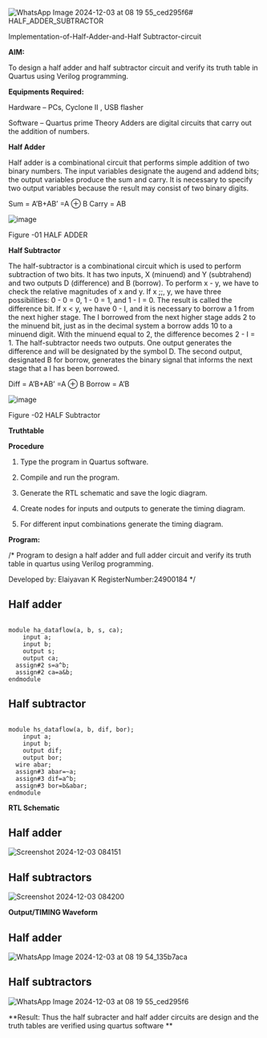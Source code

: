 ![WhatsApp Image 2024-12-03 at 08 19 55_ced295f6](https://github.com/user-attachments/assets/564cbfd6-4abb-4015-b0ce-a29bd2255722)# HALF_ADDER_SUBTRACTOR

Implementation-of-Half-Adder-and-Half Subtractor-circuit

**AIM:**

To design a half adder and half subtractor circuit and verify its truth table in Quartus using Verilog programming.

**Equipments Required:**

Hardware – PCs, Cyclone II , USB flasher 

Software – Quartus prime Theory Adders are digital circuits that carry out the addition of numbers.

**Half Adder**

Half adder is a combinational circuit that performs simple addition of two binary numbers. The input variables designate the augend and addend bits; the output variables produce the sum and carry. It is necessary to specify two output variables because the result may consist of two binary digits.

Sum = A’B+AB’ =A ⊕ B Carry = AB

![image](https://github.com/naavaneetha/HALF_ADDER_SUBTRACTOR/assets/154305477/bd4a0b2c-cdbc-4184-ab08-81578f121e1f)

Figure -01 HALF ADDER

**Half Subtractor**

The half-subtractor is a combinational circuit which is used to perform subtraction of two bits. It has two inputs, X (minuend) and Y (subtrahend) and two outputs D (difference) and B (borrow). To perform x - y, we have to check the relative magnitudes of x and y. If x ;;, y, we have three possibilities: 0 - 0 = 0, 1 - 0 = 1, and 1 - I = 0. The result is called the difference bit. If x < y, we have 0 - I, and it is necessary to borrow a 1 from the next higher stage. The I borrowed from the next higher stage adds 2 to the minuend bit, just as in the decimal system a borrow adds 10 to a minuend digit. With the minuend equal to 2, the difference becomes 2 - I = 1. The half-subtractor needs two outputs. One output generates the difference and will be designated by the symbol D. The second output, designated B for borrow, generates the binary signal that informs the next stage that a I has been borrowed. 

Diff = A’B+AB’ =A ⊕ B
Borrow = A’B

 ![image](https://github.com/naavaneetha/HALF_ADDER_SUBTRACTOR/assets/154305477/d76b099c-513f-4e7c-843a-e2fd028a531a)

Figure -02 HALF Subtractor

**Truthtable**

**Procedure**

1.	Type the program in Quartus software.

2.	Compile and run the program.

3.	Generate the RTL schematic and save the logic diagram.

4.	Create nodes for inputs and outputs to generate the timing diagram.

5.	For different input combinations generate the timing diagram.


**Program:**

/* Program to design a half adder and full adder circuit and verify its truth table in quartus using Verilog programming.

Developed by: Elaiyavan K
RegisterNumber:24900184
*/
## Half adder
```
 
module ha_dataflow(a, b, s, ca); 
    input a; 
    input b; 
    output s; 
    output ca; 
  assign#2 s=a^b; 
  assign#2 ca=a&b; 
endmodule
```
## Half subtractor
```
 
module hs_dataflow(a, b, dif, bor); 
    input a; 
    input b; 
    output dif; 
    output bor; 
  wire abar; 
  assign#3 abar=~a; 
  assign#3 dif=a^b; 
  assign#3 bor=b&abar; 
endmodule
```

**RTL Schematic**
## Half adder
![Screenshot 2024-12-03 084151](https://github.com/user-attachments/assets/6ea8ed05-208b-46e6-b296-f6fb26b88c50)
## Half subtractors
![Screenshot 2024-12-03 084200](https://github.com/user-attachments/assets/dcdaec98-f949-40ce-a1b9-00106581fb54)

**Output/TIMING Waveform**
## Half adder
![WhatsApp Image 2024-12-03 at 08 19 54_135b7aca](https://github.com/user-attachments/assets/6c9dc699-b0e7-4288-819d-ed3f11e3e3cb)

## Half subtractors
![WhatsApp Image 2024-12-03 at 08 19 55_ced295f6](https://github.com/user-attachments/assets/649db044-1c7a-4157-b777-2dbb21927c79)

**Result:
Thus the half subracter and half adder circuits are design and the truth tables are verified using quartus software
**

